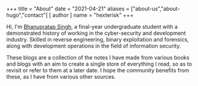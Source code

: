 +++
title = "About"
date = "2021-04-21"
aliases = ["about-us","about-hugo","contact"]
[ author ]
  name = "hexterisk"
+++

Hi, I'm [Bhanupratap Singh](https://hexterisk.com), a final-year undergraduate student with a demonstrated history of working in the cyber-security and development industry. Skilled in reverse engineering, binary exploitation and forensics, along with development operations in the field of information security.

These blogs are a collection of the notes I have made from various books and blogs with an aim to create a single store of everything I read, so as to revisit or refer to them at a later date. I hope the community benefits from these, as I have from various other sources.